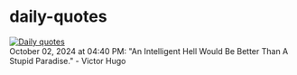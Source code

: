 # daily-quotes
[![Daily quotes](https://github.com/ceepu8/daily-quotes/actions/workflows/daily-quote.yml/badge.svg)](https://github.com/ceepu8/daily-quotes/actions/workflows/daily-quote.yml)<br/>
October 02, 2024 at 04:40 PM: "An Intelligent Hell Would Be Better Than A Stupid Paradise." - Victor Hugo

